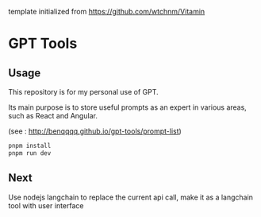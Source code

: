 template initialized from https://github.com/wtchnm/Vitamin

# GPT Tools

## Usage

This repository is for my personal use of GPT.

Its main purpose is to store useful prompts as an expert in various areas,
such as React and Angular.

(see : http://benqqqq.github.io/gpt-tools/prompt-list)

```bash
pnpm install
pnpm run dev
```

## Next

Use nodejs langchain to replace the current api call,
make it as a langchain tool with user interface
